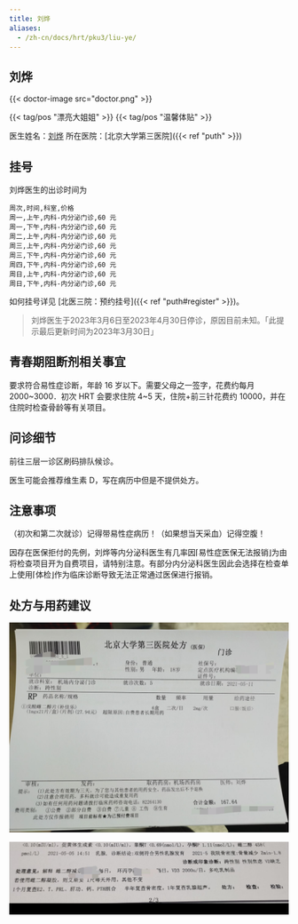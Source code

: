 ```yaml
---
title: 刘烨
aliases:
  - /zh-cn/docs/hrt/pku3/liu-ye/
---
```


## 刘烨

{{< doctor-image src="doctor.png" >}}

{{< tag/pos "漂亮大姐姐" >}} {{< tag/pos "温馨体贴" >}}

医生姓名：[刘烨](https://www.haodf.com/doctor/2168666201.html)
所在医院：[北京大学第三医院]({{< ref "puth" >}})

## 挂号

刘烨医生的出诊时间为

```csv
周次,时间,科室,价格
周一,上午,内科-内分泌门诊,60 元
周一,下午,内科-内分泌门诊,60 元
周二,上午,内科-内分泌门诊,60 元
周三,上午,内科-内分泌门诊,60 元
周三,下午,内科-内分泌门诊,60 元
周四,下午,内科-内分泌门诊,60 元
周日,上午,内科-内分泌门诊,60 元
周日,下午,内科-内分泌门诊,60 元
```

如何挂号详见 [北医三院：预约挂号]({{< ref "puth#register" >}})。

> 刘烨医生于2023年3月6日至2023年4月30日停诊，原因目前未知。「此提示最后更新时间为2023年3月30日」

## 青春期阻断剂相关事宜

要求符合易性症诊断，年龄 16 岁以下。需要父母之一签字，花费约每月 2000~3000．初次 HRT 会要求住院 4~5 天，住院+前三针花费约 10000，并在住院时检查骨龄等有关项目。

## 问诊细节

前往三层一诊区刷码排队候诊。

医生可能会推荐维生素 D，写在病历中但是不提供处方。

## 注意事项

（初次和第二次就诊）记得带易性症病历！（如果想当天采血）记得空腹！

因存在医保拒付的先例，刘烨等内分泌科医生有几率因⌈易性症医保无法报销⌋为由将检查项目开为自费项目，请特别注意。有部分内分泌科医生因此会选择在检查单上使用⌈体检⌋作为临床诊断导致无法正常通过医保进行报销。

## 处方与用药建议

![处方](prescription.jpg)

![用药建议](medication.jpg)
